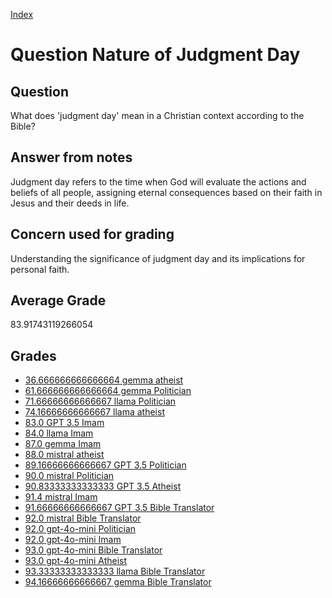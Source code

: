 
[Index](../../index.md)
# Question Nature of Judgment Day
## Question
What does 'judgment day' mean in a Christian context according to the Bible?

## Answer from notes
Judgment day refers to the time when God will evaluate the actions and beliefs of all people, assigning eternal consequences based on their faith in Jesus and their deeds in life.

## Concern used for grading
Understanding the significance of judgment day and its implications for personal faith.

## Average Grade
83.91743119266054

## Grades
 * [36.666666666666664 gemma atheist](../answers/gemma_atheist/Nature_of_Judgment_Day.md)
 * [61.666666666666664 gemma Politician](../answers/gemma_Politician/Nature_of_Judgment_Day.md)
 * [71.66666666666667 llama Politician](../answers/llama_Politician/Nature_of_Judgment_Day.md)
 * [74.16666666666667 llama atheist](../answers/llama_atheist/Nature_of_Judgment_Day.md)
 * [83.0 GPT 3.5 Imam](../answers/GPT_3.5_Imam/Nature_of_Judgment_Day.md)
 * [84.0 llama Imam](../answers/llama_Imam/Nature_of_Judgment_Day.md)
 * [87.0 gemma Imam](../answers/gemma_Imam/Nature_of_Judgment_Day.md)
 * [88.0 mistral atheist](../answers/mistral_atheist/Nature_of_Judgment_Day.md)
 * [89.16666666666667 GPT 3.5 Politician](../answers/GPT_3.5_Politician/Nature_of_Judgment_Day.md)
 * [90.0 mistral Politician](../answers/mistral_Politician/Nature_of_Judgment_Day.md)
 * [90.83333333333333 GPT 3.5 Atheist](../answers/GPT_3.5_Atheist/Nature_of_Judgment_Day.md)
 * [91.4 mistral Imam](../answers/mistral_Imam/Nature_of_Judgment_Day.md)
 * [91.66666666666667 GPT 3.5 Bible Translator](../answers/GPT_3.5_Bible_Translator/Nature_of_Judgment_Day.md)
 * [92.0 mistral Bible Translator](../answers/mistral_Bible_Translator/Nature_of_Judgment_Day.md)
 * [92.0 gpt-4o-mini Politician](../answers/gpt-4o-mini_Politician/Nature_of_Judgment_Day.md)
 * [92.0 gpt-4o-mini Imam](../answers/gpt-4o-mini_Imam/Nature_of_Judgment_Day.md)
 * [93.0 gpt-4o-mini Bible Translator](../answers/gpt-4o-mini_Bible_Translator/Nature_of_Judgment_Day.md)
 * [93.0 gpt-4o-mini Atheist](../answers/gpt-4o-mini_Atheist/Nature_of_Judgment_Day.md)
 * [93.33333333333333 llama Bible Translator](../answers/llama_Bible_Translator/Nature_of_Judgment_Day.md)
 * [94.16666666666667 gemma Bible Translator](../answers/gemma_Bible_Translator/Nature_of_Judgment_Day.md)
